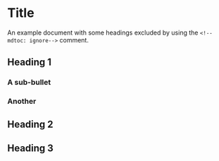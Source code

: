 # Title
An example document with some headings excluded by using the `<!--mdtoc: ignore-->` comment.

## Heading 1

### A sub-bullet <!--mdtoc: ignore-->

### Another

## Heading 2

## Heading 3 <!--mdtoc: ignore-->

